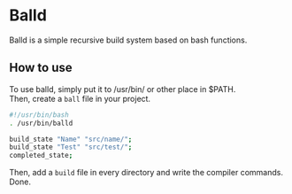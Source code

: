 # Balld
Balld is a simple recursive build system based on bash functions.

## How to use
To use balld, simply put it to /usr/bin/ or other place in $PATH.\
Then, create a `ball` file in your project.
```bash
#!/usr/bin/bash
. /usr/bin/balld

build_state "Name" "src/name/";
build_state "Test" "src/test/";
completed_state;
```
Then, add a `build` file in every directory and write the compiler commands. Done.

